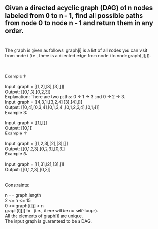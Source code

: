 ## Given a directed acyclic graph (DAG) of n nodes labeled from 0 to n - 1, find all possible paths from node 0 to node n - 1 and return them in any order. <br> <br> 
The graph is given as follows: graph[i] is a list of all nodes you can visit from node i (i.e., there is a directed edge from node i to node graph[i][j]). <br> <br> <br> <br> 
Example 1: <br> <br> 
Input: graph = [[1,2],[3],[3],[]] <br> 
Output: [[0,1,3],[0,2,3]] <br> 
Explanation: There are two paths: 0 -> 1 -> 3 and 0 -> 2 -> 3. <br> 
Input: graph = [[4,3,1],[3,2,4],[3],[4],[]] <br> 
Output: [[0,4],[0,3,4],[0,1,3,4],[0,1,2,3,4],[0,1,4]] <br> 
Example 3: <br> <br> 
Input: graph = [[1],[]] <br> 
Output: [[0,1]] <br> 
Example 4: <br> <br> 
Input: graph = [[1,2,3],[2],[3],[]] <br> 
Output: [[0,1,2,3],[0,2,3],[0,3]] <br> 
Example 5: <br> <br> 
Input: graph = [[1,3],[2],[3],[]] <br> 
Output: [[0,1,2,3],[0,3]] <br> <br> <br> 
Constraints: <br> <br> 
n == graph.length <br> 
2 <= n <= 15 <br> 
0 <= graph[i][j] < n <br> 
graph[i][j] != i (i.e., there will be no self-loops). <br> 
All the elements of graph[i] are unique. <br> 
The input graph is guaranteed to be a DAG. <br> 
